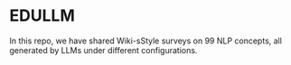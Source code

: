 # EDULLM
In this repo, we have shared Wiki-sStyle surveys on 99 NLP concepts, all generated by LLMs under different configurations.
